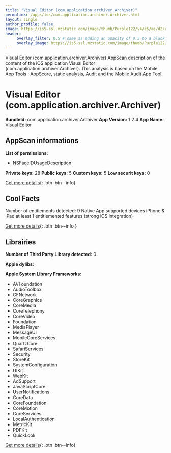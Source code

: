 ```yaml
---
title: "Visual Editor (com.application.archiver.Archiver)"
permalink: /apps/ios/com.application.archiver.Archiver.html
layout: single
author_profile: false
image: https://is5-ssl.mzstatic.com/image/thumb/Purple122/v4/e6/ae/d2/e6aed271-c982-44e2-e73a-397ad40c338d/AppIcon-0-1x_U007emarketing-0-7-0-sRGB-85-220.jpeg/512x512bb.jpg
header: 
     overlay_filter: 0.5 # same as adding an opacity of 0.5 to a black background
     overlay_image: https://is5-ssl.mzstatic.com/image/thumb/Purple122/v4/e6/ae/d2/e6aed271-c982-44e2-e73a-397ad40c338d/AppIcon-0-1x_U007emarketing-0-7-0-sRGB-85-220.jpeg/512x512bb.jpg
---
```

Visual Editor (com.application.archiver.Archiver) AppScan description of the content of the iOS application Visual Editor (com.application.archiver.Archiver). This analysis is based on the Mobile App Tools : AppScore, static analysis, Audit and the Mobile Audit App Tool.

# Visual Editor (com.application.archiver.Archiver)

**BundleId:** com.application.archiver.Archiver
**App Version:** 1.2.4
**App Name:** Visual Editor


## AppScan informations 

**List of permissions:** 
- NSFaceIDUsageDescription
  
  
**Private keys:** 28
**Public keys:** 5
**Custom keys:** 5
**Low securit keys:** 0
  
[Get more details](/pricing.html){: .btn .btn--info}

## Cool Facts

Number of entitlements detected: 9
Native App
supported devices iPhone & iPad
at least 1 entitlemented features (strong iOS integration)
  
[Get more details](/pricing.html){: .btn .btn--info }

## Librairies 
**Number of Third Party Library detected:** 0


**Apple dylibs:**


**Apple System Library Frameworks:**
- AVFoundation
- AudioToolbox
- CFNetwork
- CoreGraphics
- CoreMedia
- CoreTelephony
- CoreVideo
- Foundation
- MediaPlayer
- MessageUI
- MobileCoreServices
- QuartzCore
- SafariServices
- Security
- StoreKit
- SystemConfiguration
- UIKit
- WebKit
- AdSupport
- JavaScriptCore
- UserNotifications
- CoreData
- CoreFoundation
- CoreMotion
- CoreServices
- LocalAuthentication
- MetricKit
- PDFKit
- QuickLook


  
[Get more details](/pricing.html){: .btn .btn--info}

